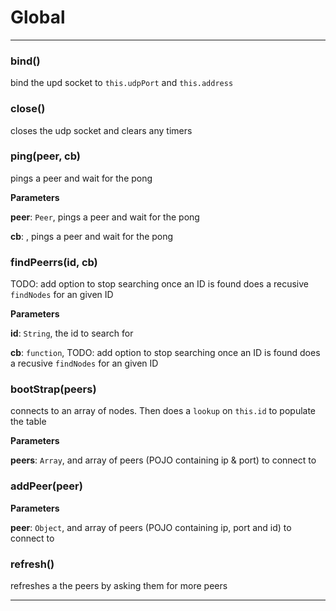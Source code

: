 # Global





* * *

### bind() 

bind the upd socket to `this.udpPort` and `this.address`



### close() 

closes the udp socket and clears any timers



### ping(peer, cb) 

pings a peer and wait for the pong

**Parameters**

**peer**: `Peer`, pings a peer and wait for the pong

**cb**: , pings a peer and wait for the pong



### findPeerrs(id, cb) 

TODO: add option to stop searching once an ID is found
does a recusive `findNodes` for an given ID

**Parameters**

**id**: `String`, the id to search for

**cb**: `function`, TODO: add option to stop searching once an ID is found
does a recusive `findNodes` for an given ID



### bootStrap(peers) 

connects to an array of nodes. Then does a `lookup` on `this.id` to populate
the table

**Parameters**

**peers**: `Array`, and array of peers (POJO containing ip & port) to connect to



### addPeer(peer) 

**Parameters**

**peer**: `Object`, and array of peers (POJO containing ip,  port and id) to connect to



### refresh() 

refreshes a the peers by asking them for more peers




* * *











